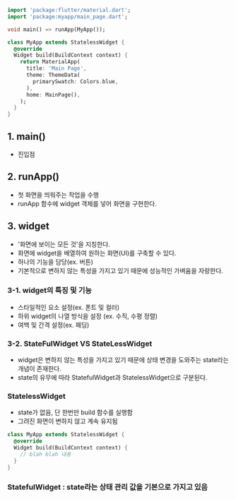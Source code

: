 ```dart
import 'package:flutter/material.dart';
import 'package:myapp/main_page.dart';

void main() => runApp(MyApp());

class MyApp extends StatelessWidget {
  @override
  Widget build(BuildContext context) {
    return MaterialApp(
      title: 'Main Page',
      theme: ThemeData(
        primarySwatch: Colors.blue,
      ),
      home: MainPage(),
    );
  }
}


```
## 1. main()
- 진입점
## 2. runApp()
- 첫 화면을 띄워주는 작업을 수행
- runApp 함수에 widget 객체를 넣어 화면을 구현한다.
## 3. widget
- '화면에 보이는 모든 것'을 지칭한다.
- 화면에 widget을 배열하여 원하는 화면(UI)를 구축할 수 있다.
- 하나의 기능을 담당(ex. 버튼)
- 기본적으로 변하지 않는 특성을 가지고 있기 때문에 성능적인 가벼움을 자랑한다.
### 3-1. widget의 특징 및 기능
- 스타일적인 요소 설정(ex. 폰트 및 컬러)
- 하위 widget의 나열 방식을 설정 (ex. 수직, 수평 정렬)
- 여백 및 간격 설정(ex. 패딩)
### 3-2. StateFulWidget VS StateLessWidget
- widget은 변하지 않는 특성을 가지고 있기 때문에 상태 변경을 도와주는 state라는 개념이 존재한다.
- state의 유무에 따라 StatefulWidget과 StatelessWidget으로 구분된다.
### **StatelessWidget**
- state가 없음, 단 한번만 build 함수를 실행함
- 그려진 화면이 변하지 않고 계속 유지됨
```dart
class MyApp extends StatelessWidget {
  @override
  Widget build(BuildContext context) {
    // blah blah 내용
  }
}
```
### **StatefulWidget** : state라는 상태 관리 값을 기본으로 가지고 있음
